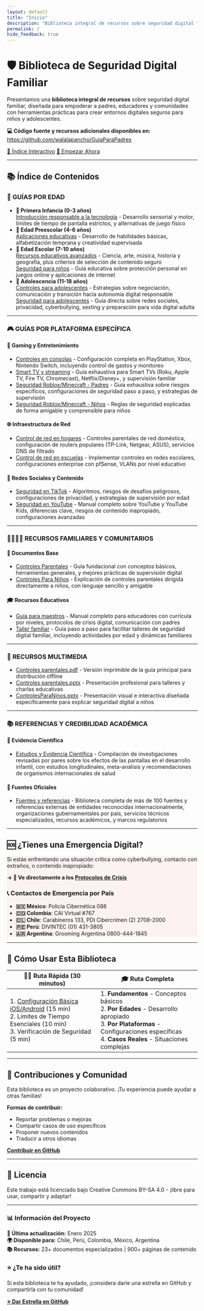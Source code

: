 ```yaml
---
layout: default
title: "Inicio"
description: "Biblioteca integral de recursos sobre seguridad digital familiar para empoderar a padres, educadores y comunidades"
permalink: /
hide_feedback: true
---
```


<div class="hero-section">
  <h1 class="hero-title">🛡️ Biblioteca de Seguridad Digital Familiar</h1>
  
  <p class="hero-description">
    Presentamos una <strong>biblioteca integral de recursos</strong> sobre seguridad digital familiar, diseñada para empoderar a padres, educadores y comunidades con herramientas prácticas para crear entornos digitales seguros para niños y adolescentes.
  </p>

  <p><strong>💻 Código fuente y recursos adicionales disponibles en:</strong> <a href="https://github.com/walalapancho/GuiaParaPadres">https://github.com/walalapancho/GuiaParaPadres</a></p>

  <div class="nav-rapida">
    <a href="/GuiaParaPadres/INDICE-INTERACTIVO/" class="btn-hero primary">🧭 Índice Interactivo</a>
    <a href="/GuiaParaPadres/controles-basicos/" class="btn-hero secondary">🚀 Empezar Ahora</a>
  </div>
</div>

---

## 📚 Índice de Contenidos

<div class="content-section">

### 🎯 **GUÍAS POR EDAD**

<ul class="content-list">
  <li>
    <strong>👶 Primera Infancia (0-3 años)</strong><br>
    <a href="/GuiaParaPadres/apps-0-3-anos/">Introducción responsable a la tecnología</a> - Desarrollo sensorial y motor, límites de tiempo de pantalla estrictos, y alternativas de juego físico
  </li>
  
  <li>
    <strong>🎈 Edad Preescolar (4-6 años)</strong><br>
    <a href="/GuiaParaPadres/apps-4-6-anos/">Aplicaciones educativas</a> - Desarrollo de habilidades básicas, alfabetización temprana y creatividad supervisada
  </li>
  
  <li>
    <strong>🌱 Edad Escolar (7-10 años)</strong><br>
    <a href="/GuiaParaPadres/apps-7-10-anos/">Recursos educativos avanzados</a> - Ciencia, arte, música, historia y geografía, plus criterios de selección de contenido seguro<br>
    <a href="/GuiaParaPadres/seguridad-7-10-anos/">Seguridad para niños</a> - Guía educativa sobre protección personal en juegos online y aplicaciones de internet
  </li>
  
  <li>
    <strong>🚀 Adolescencia (11-18 años)</strong><br>
    <a href="/GuiaParaPadres/controles-adolescentes/">Controles para adolescentes</a> - Estrategias sobre negociación, comunicación y transición hacia autonomía digital responsable<br>
    <a href="/GuiaParaPadres/seguridad-adolescentes/">Seguridad para adolescentes</a> - Guía directa sobre redes sociales, privacidad, cyberbullying, sexting y preparación para vida digital adulta
  </li>
</ul>

</div>

---

<div class="content-section">

### 🎮 **GUÍAS POR PLATAFORMA ESPECÍFICA**

#### 🎯 **Gaming y Entretenimiento**

<ul class="content-list">
  <li><a href="/GuiaParaPadres/controles-consolas/">Controles en consolas</a> - Configuración completa en PlayStation, Xbox, Nintendo Switch, incluyendo control de gastos y monitoreo</li>
  <li><a href="/GuiaParaPadres/controles-smart-tv/">Smart TV y streaming</a> - Guía exhaustiva para Smart TVs (Roku, Apple TV, Fire TV, Chromecast), Netflix/Disney+, y supervisión familiar</li>
  <li><a href="/GuiaParaPadres/SeguridadRobloxMinecraft_Padres/">Seguridad Roblox/Minecraft - Padres</a> - Guía exhaustiva sobre riesgos específicos, configuraciones de seguridad paso a paso, y estrategias de supervisión</li>
  <li><a href="/GuiaParaPadres/SeguridadRobloxMinecraft_Niños/">Seguridad Roblox/Minecraft - Niños</a> - Reglas de seguridad explicadas de forma amigable y comprensible para niños</li>
</ul>

#### 🌐 **Infraestructura de Red**

<ul class="content-list">
  <li><a href="/GuiaParaPadres/control-red-hogares/">Control de red en hogares</a> - Controles parentales de red doméstica, configuración de routers populares (TP-Link, Netgear, ASUS), servicios DNS de filtrado</li>
  <li><a href="/GuiaParaPadres/control-red-escuelas/">Control de red en escuelas</a> - Implementar controles en redes escolares, configuraciones enterprise con pfSense, VLANs por nivel educativo</li>
</ul>

#### 📱 **Redes Sociales y Contenido**

<ul class="content-list">
  <li><a href="/GuiaParaPadres/seguridad-tiktok/">Seguridad en TikTok</a> - Algoritmos, riesgos de desafíos peligrosos, configuraciones de privacidad, y estrategias de supervisión por edad</li>
  <li><a href="/GuiaParaPadres/seguridad-youtube/">Seguridad en YouTube</a> - Manual completo sobre YouTube y YouTube Kids, diferencias clave, riesgos de contenido inapropiado, configuraciones avanzadas</li>
</ul>

</div>

---

<div class="content-section">

### 👨‍👩‍👧‍👦 **RECURSOS FAMILIARES Y COMUNITARIOS**

#### 📖 **Documentos Base**

<ul class="content-list">
  <li><a href="/GuiaParaPadres/Controles_Parentales/">Controles Parentales</a> - Guía fundacional con conceptos básicos, herramientas generales, y mejores prácticas de supervisión digital</li>
  <li><a href="/GuiaParaPadres/ControlesParaNinos/">Controles Para Niños</a> - Explicación de controles parentales dirigida directamente a niños, con lenguaje sencillo y amigable</li>
</ul>

#### 🎓 **Recursos Educativos**

<ul class="content-list">
  <li><a href="/GuiaParaPadres/guia-maestros/">Guía para maestros</a> - Manual completo para educadores con currícula por niveles, protocolos de crisis digital, comunicación con padres</li>
  <li><a href="/GuiaParaPadres/taller-familiar/">Taller familiar</a> - Guía paso a paso para facilitar talleres de seguridad digital familiar, incluyendo actividades por edad y dinámicas familiares</li>
</ul>

</div>

---

<div class="content-section">

### 📄 **RECURSOS MULTIMEDIA**

<ul class="content-list">
  <li><a href="/GuiaParaPadres/assets/docs/controles-parentales.pdf">Controles parentales.pdf</a> - Versión imprimible de la guía principal para distribución offline</li>
  <li><a href="/GuiaParaPadres/assets/docs/controles-parentales.pptx">Controles parentales.pptx</a> - Presentación profesional para talleres y charlas educativas</li>
  <li><a href="/GuiaParaPadres/assets/docs/ControlesParaNinos.pptx">ControlesParaNinos.pptx</a> - Presentación visual e interactiva diseñada específicamente para explicar seguridad digital a niños</li>
</ul>

</div>

---

<div class="content-section">

### 📚 **REFERENCIAS Y CREDIBILIDAD ACADÉMICA**

#### 🔬 **Evidencia Científica**

<ul class="content-list">
  <li><a href="/GuiaParaPadres/estudios/">Estudios y Evidencia Científica</a> - Compilación de investigaciones revisadas por pares sobre los efectos de las pantallas en el desarrollo infantil, con estudios longitudinales, meta-análisis y recomendaciones de organismos internacionales de salud</li>
</ul>

#### 🌟 **Fuentes Oficiales**

<ul class="content-list">
  <li><a href="/GuiaParaPadres/fuentes-referencias/">Fuentes y referencias</a> - Biblioteca completa de más de 100 fuentes y referencias externas de entidades reconocidas internacionalmente, organizaciones gubernamentales por país, servicios técnicos especializados, recursos académicos, y marcos regulatorios</li>
</ul>

</div>

---

## 🆘 ¿Tienes una Emergencia Digital?

<div class="content-section" style="border-left-color: var(--accent-color); background: rgba(220, 38, 38, 0.05);">

Si estás enfrentando una situación crítica como cyberbullying, contacto con extraños, o contenido inapropiado:

**→ 🚨 Ve directamente a los [Protocolos de Crisis](/GuiaParaPadres/casos-uso-especificos/)**

### 📞 Contactos de Emergencia por País

- **🇲🇽 México**: Policía Cibernética 088
- **🇨🇴 Colombia**: CAI Virtual #767  
- **🇨🇱 Chile**: Carabineros 133, PDI Cibercrimen (2) 2708-2000
- **🇵🇪 Perú**: DIVINTEC (01) 431-3805
- **🇦🇷 Argentina**: Grooming Argentina 0800-444-1845

</div>

---

## 🚀 Cómo Usar Esta Biblioteca

| **🏃‍♂️ Ruta Rápida (30 minutos)** | **🎓 Ruta Completa** |
|---|---|
| 1. [Configuración Básica iOS/Android](/GuiaParaPadres/controles-basicos/) (15 min)<br>2. Límites de Tiempo Esenciales (10 min)<br>3. Verificación de Seguridad (5 min) | 1. **Fundamentos** - Conceptos básicos<br>2. **Por Edades** - Desarrollo apropiado<br>3. **Por Plataformas** - Configuraciones específicas<br>4. **Casos Reales** - Situaciones complejas |

---

## 🤝 Contribuciones y Comunidad

Esta biblioteca es un proyecto colaborativo. ¡Tu experiencia puede ayudar a otras familias!

**Formas de contribuir:**
- Reportar problemas o mejoras
- Compartir casos de uso específicos  
- Proponer nuevos contenidos
- Traducir a otros idiomas

**[Contribuir en GitHub](https://github.com/walalapancho/GuiaParaPadres)**

---

## 📄 Licencia

Este trabajo está licenciado bajo Creative Commons BY-SA 4.0 - ¡libre para usar, compartir y adaptar!

---

### 📊 Información del Proyecto

**📅 Última actualización:** Enero 2025  
**🌍 Disponible para:** Chile, Perú, Colombia, México, Argentina  
**📚 Recursos:** 23+ documentos especializados | 900+ páginas de contenido

### ⭐ ¿Te ha sido útil?

Si esta biblioteca te ha ayudado, ¡considera darle una estrella en GitHub y compartirla con tu comunidad!

**[⭐ Dar Estrella en GitHub](https://github.com/walalapancho/GuiaParaPadres)** 